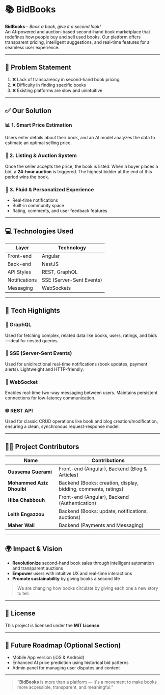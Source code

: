 # 📚 BidBooks

**BidBooks** – *Book a book, give it a second look!*  
An AI-powered and auction-based second-hand book marketplace that redefines how people buy and sell used books. Our platform offers transparent pricing, intelligent suggestions, and real-time features for a seamless user experience.

---

## 🧩 Problem Statement

1. ❌ Lack of transparency in second-hand book pricing  
2. ❌ Difficulty in finding specific books  
3. ❌ Existing platforms are slow and unintuitive  

---

## ✅ Our Solution

### 📊 1. Smart Price Estimation
Users enter details about their book, and an AI model analyzes the data to estimate an optimal selling price.

### 🛒 2. Listing & Auction System
Once the seller accepts the price, the book is listed. When a buyer places a bid, a **24-hour auction** is triggered. The highest bidder at the end of this period wins the book.

### 💬 3. Fluid & Personalized Experience
- Real-time notifications  
- Built-in community space  
- Rating, comments, and user feedback features  

---

## 💻 Technologies Used

| Layer         | Technology     |
|---------------|----------------|
| Front-end     | Angular         |
| Back-end      | NestJS          |
| API Styles    | REST, GraphQL   |
| Notifications| SSE (Server-Sent Events) |
| Messaging     | WebSockets      |

---

## 🧠 Tech Highlights

### 🧾 GraphQL
Used for fetching complex, related data like books, users, ratings, and bids—ideal for nested queries.

### 🔔 SSE (Server-Sent Events)
Used for unidirectional real-time notifications (book updates, payment alerts). Lightweight and HTTP-friendly.

### 💬 WebSocket
Enables real-time two-way messaging between users. Maintains persistent connections for low-latency communication.

### 🌐 REST API
Used for classic CRUD operations like book and blog creation/modification, ensuring a clean, synchronous request-response model.

---

## 👨‍💻 Project Contributors

| Name                 | Contributions                                               |
|----------------------|-------------------------------------------------------------|
| **Oussema Guerami**  | Front-end (Angular), Backend (Blog & Articles)              |
| **Mohammed Aziz Dhouibi** | Backend (Books: creation, display, bidding, comments, ratings) |
| **Hiba Chabbouh**     | Front-end (Angular), Backend (Authentication)              |
| **Leith Engazzou**    | Backend (Books: update, notifications, auctions)           |
| **Maher Wali**        | Backend (Payments and Messaging)                           |

---

## 🌍 Impact & Vision

- **Revolutionize** second-hand book sales through intelligent automation and transparent auctions  
- **Empower** users with intuitive UX and real-time interactions  
- **Promote sustainability** by giving books a second life  

> We are changing how books circulate by giving each one a new story to tell.

---

## 🧾 License

This project is licensed under the **MIT License**.

---

## 🚀 Future Roadmap (Optional Section)

- Mobile App version (iOS & Android)
- Enhanced AI price prediction using historical bid patterns
- Admin panel for managing user disputes and content

---

> “**BidBooks** is more than a platform — it's a movement to make books more accessible, transparent, and meaningful.”

